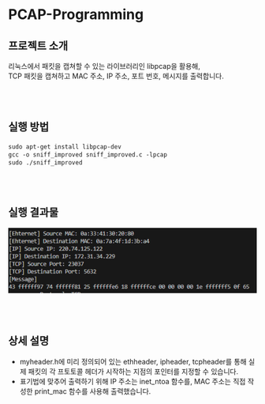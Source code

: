 # PCAP-Programming

## 프로젝트 소개
리눅스에서 패킷을 캡쳐할 수 있는 라이브러리인 libpcap을 활용해,<br>
TCP 패킷을 캡쳐하고 MAC 주소, IP 주소, 포트 번호, 메시지를 출력합니다.


<br><br>
## 실행 방법
```
sudo apt-get install libpcap-dev
gcc -o sniff_improved sniff_improved.c -lpcap
sudo ./sniff_improved
```


<br><br>
## 실행 결과물
![](result.png)


<br><br>
## 상세 설명
- myheader.h에 미리 정의되어 있는 ethheader, ipheader, tcpheader를 통해 실제 패킷의 각 프토토콜 헤더가 시작하는 지점의 포인터를 지정할 수 있습니다.
- 표기법에 맞추어 출력하기 위해 IP 주소는 inet_ntoa 함수를, MAC 주소는 직접 작성한 print_mac 함수를 사용해 출력했습니다. 

